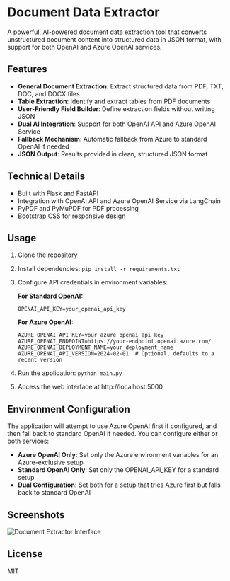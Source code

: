 # Document Data Extractor

A powerful, AI-powered document data extraction tool that converts unstructured document content into structured data in JSON format, with support for both OpenAI and Azure OpenAI services.

## Features

- **General Document Extraction**: Extract structured data from PDF, TXT, DOC, and DOCX files
- **Table Extraction**: Identify and extract tables from PDF documents
- **User-Friendly Field Builder**: Define extraction fields without writing JSON
- **Dual AI Integration**: Support for both OpenAI API and Azure OpenAI Service
- **Fallback Mechanism**: Automatic fallback from Azure to standard OpenAI if needed
- **JSON Output**: Results provided in clean, structured JSON format

## Technical Details

- Built with Flask and FastAPI
- Integration with OpenAI API and Azure OpenAI Service via LangChain
- PyPDF and PyMuPDF for PDF processing
- Bootstrap CSS for responsive design

## Usage

1. Clone the repository
2. Install dependencies: `pip install -r requirements.txt`
3. Configure API credentials in environment variables:
   
   **For Standard OpenAI:**
   ```
   OPENAI_API_KEY=your_openai_api_key
   ```
   
   **For Azure OpenAI:**
   ```
   AZURE_OPENAI_API_KEY=your_azure_openai_api_key
   AZURE_OPENAI_ENDPOINT=https://your-endpoint.openai.azure.com/
   AZURE_OPENAI_DEPLOYMENT_NAME=your_deployment_name
   AZURE_OPENAI_API_VERSION=2024-02-01  # Optional, defaults to a recent version
   ```

4. Run the application: `python main.py`
5. Access the web interface at http://localhost:5000

## Environment Configuration

The application will attempt to use Azure OpenAI first if configured, and then fall back to standard OpenAI if needed. You can configure either or both services:

- **Azure OpenAI Only**: Set only the Azure environment variables for an Azure-exclusive setup
- **Standard OpenAI Only**: Set only the OPENAI_API_KEY for a standard setup
- **Dual Configuration**: Set both for a setup that tries Azure first but falls back to standard OpenAI

## Screenshots

![Document Extractor Interface](screenshots/document-extractor.png)

## License

MIT
